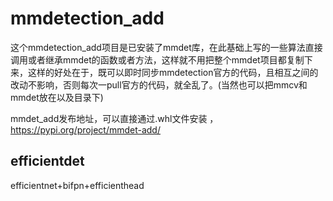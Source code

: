 # mmdetection_add

这个mmdetection_add项目是已安装了mmdet库，在此基础上写的一些算法直接调用或者继承mmdet的函数或者方法，这样就不用把整个mmdet项目都复制下来，这样的好处在于，既可以即时同步mmdetection官方的代码，且相互之间的改动不影响，否则每次一pull官方的代码，就全乱了。(当然也可以把mmcv和mmdet放在以及目录下)

mmdet_add发布地址，可以直接通过.whl文件安装 ，https://pypi.org/project/mmdet-add/

## efficientdet

efficientnet+bifpn+efficienthead

